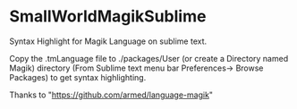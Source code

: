 # SmallWorldMagikSublime
Syntax Highlight for Magik Language on sublime text. 

Copy the .tmLanguage file to ./packages/User (or create a Directory named Magik) directory (From Sublime text menu bar Preferences-> Browse Packages) to get syntax highlighting.

Thanks to "https://github.com/armed/language-magik"
